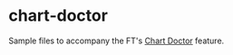 # chart-doctor
Sample files to accompany the FT's [Chart Doctor](http://www.ft.com/chart-doctor) feature.